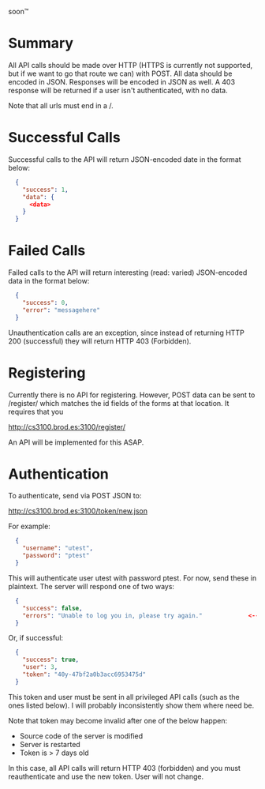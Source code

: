 soon™

Summary
=======

All API calls should be made over HTTP (HTTPS is currently not supported, but if we want to go that route we can) with POST. 
All data should be encoded in JSON. Responses will be encoded in JSON as well. A 403 response will be returned if a user isn't authenticated, with no data.

Note that all urls must end in a /.

Successful Calls
================

Successful calls to the API will return JSON-encoded date in the format below:
  
```json
  {
    "success": 1,
    "data": {
      <data>
    }
  }
```

Failed Calls
============

Failed calls to the API will return interesting (read: varied) JSON-encoded data in the format below:

```json
  {
    "success": 0,
    "error": "messagehere"
  }  
```

Unauthentication calls are an exception, since instead of returning HTTP 200 (successful) they will return HTTP 403 (Forbidden).


Registering
===========

Currently there is no API for registering. However, POST data can be sent to /register/ which matches the id fields of the forms at that location. 
It requires that you 

http://cs3100.brod.es:3100/register/

An API will be implemented for this ASAP.


Authentication
==============

To authenticate, send via POST JSON to:

http://cs3100.brod.es:3100/token/new.json

For example:

```json
  {
    "username": "utest",
    "password": "ptest"
  }
```

This will authenticate user utest with password ptest. For now, send these in plaintext. The server will respond one of two ways:

```json
  {
    "success": false,
    "errors": "Unable to log you in, please try again."             <--- note the s, this isn't my API... I'll fix this if I have time.
  }
```

Or, if successful:

```json
  {
    "success": true,
    "user": 3,
    "token": "40y-47bf2a0b3acc6953475d"
  }
```

This token and user must be sent in all privileged API calls (such as the ones listed below). I will probably inconsistently
show them where need be. 

Note that token may become invalid after one of the below happen:
  * Source code of the server is modified
  * Server is restarted
  * Token is > 7 days old

In this case, all API calls will return HTTP 403 (forbidden) and you must reauthenticate and use the new token. User will not change.
